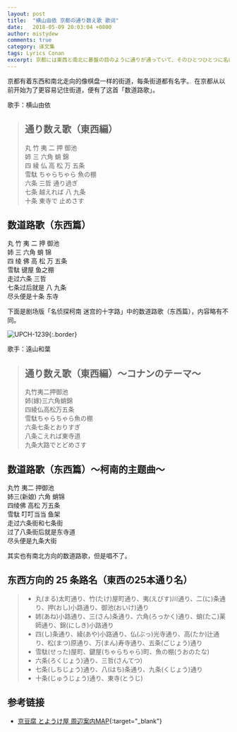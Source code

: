 ```yaml
---
layout: post
title:  "横山由依 京都の通り数え歌 歌词"
date:   2018-05-09 20:03:04 +0800
author: mistydew
comments: true
category: 译文集
tags: Lyrics Conan
excerpt: 京都には東西と南北に碁盤の目のように通りが通っていて、そのひとつひとつに名前がついています。京都では昔から通りを簡単に覚えられるように、「通り数え歌」というのがあります。
---
```

京都有着东西和南北走向的像棋盘一样的街道，每条街道都有名字。
在京都从以前开始为了更容易记住街道，便有了这首「数道路歌」。

歌手：横山由依

<blockquote class="lyric-original">
  <h2>通り数え歌（東西編）</h2>
  <p>
    丸 竹 夷 二 押 御池<br>
    姉 三 六角 蛸 錦<br>
    四 綾 仏 高 松 万 五条<br>
    雪駄 ちゃらちゃら 魚の棚<br>
    六条 三哲 通り過ぎ<br>
    七条 越えれば 八 九条<br>
    十条 東寺で 止めさす
  </p>
</blockquote>

<div class="lyric-translation">
  <h2>数道路歌（东西篇）</h2>
  <p>
    丸 竹 夷 二 押 御池<br>
    姉 三 六角 蛸 锦<br>
    四 绫 佛 高 松 万 五条<br>
    雪駄 键屋 鱼之棚<br>
    走过六条 三哲<br>
    七条过后就是 八 九条<br>
    尽头便是十条 东寺
  </p>
</div>

下面是剧场版「名侦探柯南 迷宫的十字路」中的数道路歌（东西篇），内容略有不同。

![UPCH-1239](https://www.generasia.com/w/images/5/5f/MC_M7_OS_F.jpg){:.border}

歌手：遠山和葉

<blockquote class="lyric-original">
  <h2>通り数え歌（東西編）〜コナンのテーマ〜</h2>
  <p>
    丸竹夷二押御池<br>
    姉(嫁)三六角蛸錦<br>
    四綾仏高松万五条<br>
    雪駄ちゃらちゃら魚の棚<br>
    六条七条とおりすぎ<br>
    八条こえれば東寺道<br>
    九条大路でとどめさす
  </p>
</blockquote>

<div class="lyric-translation">
  <h2>数道路歌（东西篇）～柯南的主题曲～</h2>
  <p>
    丸竹 夷二 押御池<br>
    姉三(新娘) 六角 蛸锦<br>
    四绫佛 高松 万五条<br>
    雪駄 叮叮当当 鱼架<br>
    走过六条街和七条街<br>
    过了八条街后就是东寺道<br>
    尽头便是九条大街
  </p>
</div>

其实也有南北方向的数道路歌，但是唱不了。

## 东西方向的 25 条路名（東西の25本通り名）

> * 丸(まる)太町通り、竹(たけ)屋町通り、夷(えびす)川通り、二(に)条通り、押(おし)小路通り、御池(おいけ)通り
> * 姉(あね)小路通り、三(さん)条通り、六角(ろっかく)通り、蛸(たこ)薬師通り、錦(にしき)小路通り
> * 四(し)条通り、綾(あや)小路通り、仏(ぶっ)光寺通り、高(たか)辻通り、松(まつ)原通り、万(まん)寿寺通り、五条(ごじょう)通り
> * 雪駄(せった)屋町、鍵屋(ちゃらちゃら)町、魚の棚(うおのたな)
> * 六条(ろくじょう)通り、三哲(さんてつ)
> * 七条(しちじょう)通り、八(はち)条通り、九条(くじょう)通り
> * 十条(じゅうじょう)通り、東寺(とうじ)

## 参考链接

* [京豆腐 とようけ屋 周辺案内MAP](http://www.toyoukeya.co.jp/map.htm){:target="_blank"}

